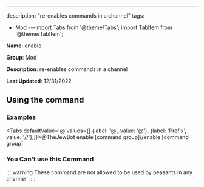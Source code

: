 ---
description: "re-enables commands in a channel"
tags:
  - Mod
---import Tabs from '@theme/Tabs';
import TabItem from '@theme/TabItem';

**Name**: enable

**Group**: Mod

**Description**: re-enables commands in a channel

**Last Updated**: 12/31/2022

## Using the command

### Examples
<Tabs defaultValue='@'values={[ {label: '@', value: '@'}, {label: 'Prefix', value: '//'},]}><TabItem value='@'>@TheJewBot enable [command group]</TabItem><TabItem value='//'>//enable [command group]</TabItem></Tabs>

### You Can't use this Command
::::warning These command are not allowed to be used by peasants in any channel.
::::
